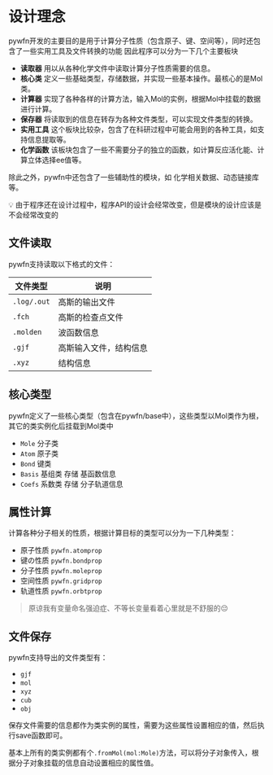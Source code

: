 # 设计理念
pywfn开发的主要目的是用于计算分子性质（包含原子、键、空间等），同时还包含了一些实用工具及文件转换的功能
因此程序可以分为一下几个主要板块

- **读取器** 用以从各种化学文件中读取计算分子性质需要的信息。
- **核心类** 定义一些基础类型，存储数据，并实现一些基本操作。最核心的是Mol类。
- **计算器** 实现了各种各样的计算方法，输入Mol的实例，根据Mol中挂载的数据进行计算。
- **保存器** 将读取到的信息在转存为各种文件类型，可以实现文件类型的转换。
- **实用工具** 这个板块比较杂，包含了在科研过程中可能会用到的各种工具，如支持信息提取等。
- **化学函数** 该板块包含了一些不需要分子的独立的函数，如计算反应活化能、计算立体选择ee值等。

除此之外，pywfn中还包含了一些辅助性的模块，如 化学相关数据、动态链接库等。

💡 由于程序还在设计过程中，程序API的设计会经常改变，但是模块的设计应该是不会经常改变的

## 文件读取
pywfn支持读取以下格式的文件：

|文件类型|说明|
|---|---|
|`.log/.out`|高斯的输出文件|
|`.fch`|高斯的检查点文件|
|`.molden`|波函数信息|
|`.gjf`|高斯输入文件，结构信息|
|`.xyz`|结构信息|

## 核心类型
pywfn定义了一些核心类型（包含在pywfn/base中），这些类型以Mol类作为根，其它的类实例化后挂载到Mol类中

- `Mole` 分子类
- `Atom` 原子类
- `Bond` 键类
- `Basis` 基组类 存储 基函数信息
- `Coefs` 系数类 存储 分子轨道信息

## 属性计算
计算各种分子相关的性质，根据计算目标的类型可以分为一下几种类型：

- 原子性质 `pywfn.atomprop`
- 键の性质 `pywfn.bondprop`
- 分子性质 `pywfn.moleprop`
- 空间性质 `pywfn.gridprop`
- 轨道性质 `pywfn.orbtprop`

> 原谅我有变量命名强迫症、不等长变量看着心里就是不舒服的😔

## 文件保存
pywfn支持导出的文件类型有：

- `gjf`
- `mol`
- `xyz`
- `cub`
- `obj`

保存文件需要的信息都作为类实例的属性，需要为这些属性设置相应的值，然后执行save函数即可。

基本上所有的类实例都有个`.fromMol(mol:Mole)`方法，可以将分子对象传入，根据分子对象挂载的信息自动设置相应的属性值。
